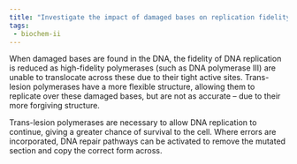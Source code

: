 ```yaml
---
title: "Investigate the impact of damaged bases on replication fidelity and the role of trans-lesion synthesis polymerases in overcoming this challenge. "
tags:
 - biochem-ii
---
```

When damaged bases are found in the DNA, the fidelity of DNA replication is reduced as high-fidelity polymerases (such as DNA polymerase III) are unable to translocate across these due to their tight active sites. Trans-lesion polymerases have a more flexible structure, allowing them to replicate over these damaged bases, but are not as accurate – due to their more forgiving structure.  

Trans-lesion polymerases are necessary to allow DNA replication to continue, giving a greater chance of survival to the cell. Where errors are incorporated, DNA repair pathways can be activated to remove the mutated section and copy the correct form across.  
